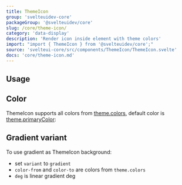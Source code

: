 ```yaml
---
title: ThemeIcon
group: 'svelteuidev-core'
packageGroup: '@svelteuidev/core'
slug: /core/theme-icon/
category: 'data-display'
description: 'Render icon inside element with theme colors'
import: "import { ThemeIcon } from '@svelteuidev/core';"
source: 'svelteui-core/src/components/ThemeIcon/ThemeIcon.svelte'
docs: 'core/theme-icon.md'
---
```


<script>
	import { Demo, ThemeIconDemos } from '@svelteuidev/demos';
  	import { Heading } from 'components';
</script>

<Heading />

## Usage

<Demo demo={ThemeIconDemos.configurator} />

## Color

ThemeIcon supports all colors from [theme.colors](/theming/extend-theme/#default-colors), default color is [theme.primaryColor](/theming/extend-theme/#primary-color):

<Demo demo={ThemeIconDemos.colors} />

## Gradient variant

To use gradient as ThemeIcon background:

- set `variant` to `gradient`
- `color-from` and `color-to` are colors from `theme.colors`
- `deg` is linear gradient deg

<Demo demo={ThemeIconDemos.gradient} />
